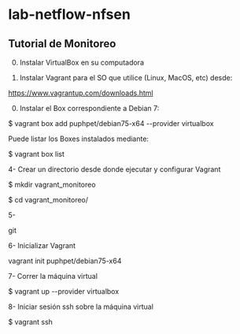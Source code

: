 # lab-netflow-nfsen
Tutorial de Monitoreo
---------------------

0. Instalar VirtualBox en su computadora 

0. Instalar Vagrant para el SO que utilice (Linux, MacOS, etc) desde:

https://www.vagrantup.com/downloads.html

0. Instalar el Box correspondiente a Debian 7:

$ vagrant box add puphpet/debian75-x64 --provider virtualbox

Puede listar los Boxes instalados mediante:

$ vagrant box list

4- Crear un directorio desde donde ejecutar y configurar Vagrant 

  $ mkdir vagrant_monitoreo

  $ cd vagrant_monitoreo/

5- 

git

6- Inicializar Vagrant 

vagrant init puphpet/debian75-x64

7- Correr la máquina virtual

  $ vagrant up --provider virtualbox
  
8- Iniciar sesión ssh sobre la máquina virtual

  $ vagrant ssh


